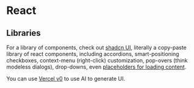 # React

## Libraries

For a library of components, check out [shadcn UI](https://ui.shadcn.com/), literally a copy-paste library of react components, including accordions, smart-positioning checkboxes, context-menu (right-click) customization, pop-overs (think modeless dialogs), drop-downs, even [placeholders for loading content](https://ui.shadcn.com/docs/components/skeleton).

You can use [Vercel v0](https://v0.dev/) to use AI to generate UI.